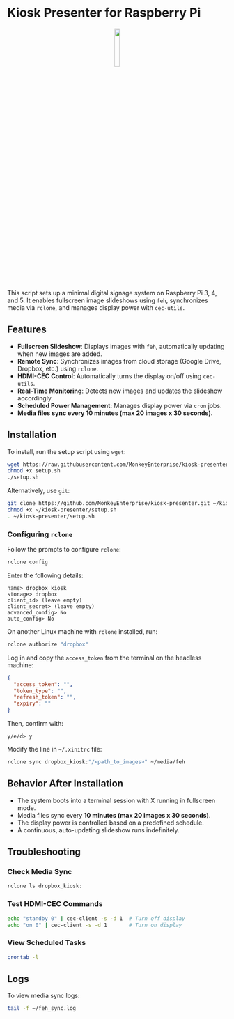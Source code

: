 # Kiosk Presenter for Raspberry Pi

<p align="center"> <img src="https://upload.wikimedia.org/wikipedia/en/thumb/c/cb/Raspberry_Pi_Logo.svg/200px-Raspberry_Pi_Logo.svg.png" width="15%"> </p>

This script sets up a minimal digital signage system on Raspberry Pi 3, 4, and 5. It enables fullscreen image slideshows using `feh`, synchronizes media via `rclone`, and manages display power with `cec-utils`.

## Features

- **Fullscreen Slideshow**: Displays images with `feh`, automatically updating when new images are added.
- **Remote Sync**: Synchronizes images from cloud storage (Google Drive, Dropbox, etc.) using `rclone`.
- **HDMI-CEC Control**: Automatically turns the display on/off using `cec-utils`.
- **Real-Time Monitoring**: Detects new images and updates the slideshow accordingly.
- **Scheduled Power Management**: Manages display power via `cron` jobs.
-  **Media files sync every 10 minutes (max 20 images x 30 seconds).**

## Installation

To install, run the setup script using `wget`:

```bash
wget https://raw.githubusercontent.com/MonkeyEnterprise/kiosk-presenter/refs/heads/main/setup.sh -O setup.sh
chmod +x setup.sh
./setup.sh
```

Alternatively, use `git`:

```bash
git clone https://github.com/MonkeyEnterprise/kiosk-presenter.git ~/kiosk-presenter
chmod +x ~/kiosk-presenter/setup.sh
. ~/kiosk-presenter/setup.sh
```

### Configuring `rclone`

Follow the prompts to configure `rclone`:

```bash
rclone config
```

Enter the following details:

```
name> dropbox_kiosk
storage> dropbox
client_id> (leave empty)
client_secret> (leave empty)
advanced_config> No
auto_config> No
```

On another Linux machine with `rclone` installed, run:

```bash
rclone authorize "dropbox"
```

Log in and copy the `access_token` from the terminal on the headless machine:

```json
{
  "access_token": "",
  "token_type": "",
  "refresh_token": "",
  "expiry": ""
}
```

Then, confirm with:

```
y/e/d> y
```

Modify the line in `~/.xinitrc` file:
```bash
rclone sync dropbox_kiosk:"/<path_to_images>" ~/media/feh
```

## Behavior After Installation

- The system boots into a terminal session with X running in fullscreen mode.
- Media files sync every **10 minutes (max 20 images x 30 seconds)**.
- The display power is controlled based on a predefined schedule.
- A continuous, auto-updating slideshow runs indefinitely.

## Troubleshooting

### Check Media Sync

```bash
rclone ls dropbox_kiosk:
```

### Test HDMI-CEC Commands

```bash
echo "standby 0" | cec-client -s -d 1  # Turn off display
echo "on 0" | cec-client -s -d 1       # Turn on display
```

### View Scheduled Tasks

```bash
crontab -l
```

## Logs

To view media sync logs:

```bash
tail -f ~/feh_sync.log
